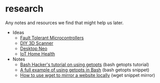 # research
Any notes and resources we find that might help us later.

* Ideas
    * [Fault Tolerant Microcontrollers](ideas/fault_tolerant_microcontrollers.md)
    * [DIY 3D Scanner](ideas/diy_3d_scanner.md)
    * [Desktop Neo](ideas/desktop_neo.md)
    * [IoT Home Health](ideas/iot_home_health.md)
* Notes
    * [Bash Hacker's tutorial on using getopts](notes/bash_hacker's_tutorial_on_using_getopts.md) (bash getopts tutorial)
    * [A full example of using getopts in Bash](notes/a_full_example_of_using_getopts_in_bash.md) (bash getopts snippet)
    * [How to use wget to mirror a website locally](notes/how_to_use_wget_to_mirror_a_website_locally.md) (wget snippet mirror)
